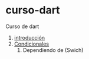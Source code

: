 # curso-dart
Curso de dart

1. [introducción](introducción/readme.md)
2. [Condicionales](condicionales/readme.md)
    1. Dependiendo de (Swich)
